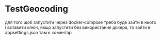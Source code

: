# TestGeocoding

для того щоб запустити через docker-compose треба буде зайти в нього і вставити ключ, якщо запустити без використання докера, то зайти в appsettings.json там є коментар
